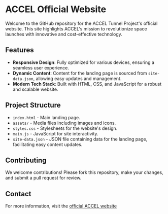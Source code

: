 # ACCEL Official Website

Welcome to the GitHub repository for the ACCEL Tunnel Project's official website. This site highlights ACCEL's mission to revolutionize space launches with innovative and cost-effective technology.


## Features

- **Responsive Design**: Fully optimized for various devices, ensuring a seamless user experience.
- **Dynamic Content**: Content for the landing page is sourced from `site-data.json`, allowing easy updates and management.
- **Modern Tech Stack**: Built with HTML, CSS, and JavaScript for a robust and scalable website.

## Project Structure

- `index.html` - Main landing page.
- `assets/` - Media files including images and icons.
- `styles.css` - Stylesheets for the website's design.
- `main.js` - JavaScript for site interactivity.
- `site-data.json` - JSON file containing data for the landing page, facilitating easy content updates.

## Contributing

We welcome contributions! Please fork this repository, make your changes, and submit a pull request for review.


## Contact

For more information, visit the [official ACCEL website](https://accel.io)